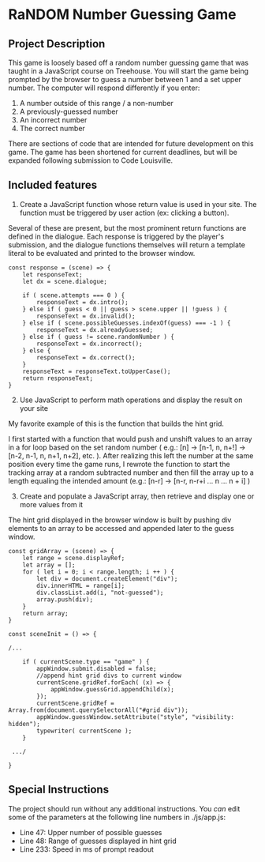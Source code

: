 # RaNDOM Number Guessing Game

## Project Description

This game is loosely based off a random number guessing game that was taught in a JavaScript course on Treehouse. You will start the game being prompted by the browser to guess a number between 1 and a set upper number. The computer will respond differently if you enter:

  1. A number outside of this range / a non-number
  2. A previously-guessed number
  3. An incorrect number
  4. The correct number
  
There are sections of code that are intended for future development on this game. The game has been shortened for current deadlines, but will be expanded following submission to Code Louisville.
    
## Included features
  1. Create a JavaScript function whose return value is used in your site. The function must be triggered by user action (ex: clicking a button).

Several of these are present, but the most prominent return functions are defined in the dialogue. Each response is triggered by the player's submission, and the dialogue functions themselves will return a template literal to be evaluated and printed to the browser window.
  
```
const response = (scene) => {
    let responseText;
    let dx = scene.dialogue;

    if ( scene.attempts === 0 ) {
        responseText = dx.intro();
    } else if ( guess < 0 || guess > scene.upper || !guess ) {
        responseText = dx.invalid();
    } else if ( scene.possibleGuesses.indexOf(guess) === -1 ) {
        responseText = dx.alreadyGuessed;
    } else if ( guess != scene.randomNumber ) {
        responseText = dx.incorrect();
    } else {
        responseText = dx.correct();
    }
    responseText = responseText.toUpperCase();
    return responseText;
}

```
  
  2. Use JavaScript to perform math operations and display the result on your site

My favorite example of this is the function that builds the hint grid. 

I first started with a function that would push and unshift values to an array in a for loop based on the set random number ( e.g.: [n] -> [n-1, n, n+!] -> [n-2, n-1, n, n+1, n+2], etc. ). After realizing this left the number at the same position every time the game runs, I rewrote the function to start the tracking array at a random subtracted number and then fill the array up to a length equaling the intended amount (e.g.: [n-r] -> [n-r, n-r+i ... n ... n + i] )

  3. Create and populate a JavaScript array, then retrieve and display one or more values from it

The hint grid displayed in the browser window is built by pushing div elements to an array to be accessed and appended later to the guess window.

```
const gridArray = (scene) => {
    let range = scene.displayRef;
    let array = [];
    for ( let i = 0; i < range.length; i ++ ) {
        let div = document.createElement("div");
        div.innerHTML = range[i];
        div.classList.add(i, "not-guessed");
        array.push(div);
    }
    return array;
}
```
```
const sceneInit = () => {

/...

    if ( currentScene.type == "game" ) {
        appWindow.submit.disabled = false;
        //append hint grid divs to current window
        currentScene.gridRef.forEach( (x) => {
            appWindow.guessGrid.appendChild(x);
        });
        currentScene.gridRef = Array.from(document.querySelectorAll("#grid div"));
        appWindow.guessWindow.setAttribute("style", "visibility: hidden");
        typewriter( currentScene );
    }
    
 .../
 
}
```

## Special Instructions
The project should run without any additional instructions. You *can* edit some of the parameters at the following line numbers in ./js/app.js:

  * Line 47: Upper number of possible guesses
  * Line 48: Range of guesses displayed in hint grid
  * Line 233: Speed in ms of prompt readout
